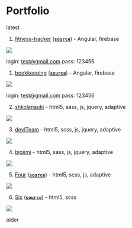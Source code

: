 # Portfolio

latest

1. [fitness-tracker](https://fitness-tracker-5c801.firebaseapp.com/) ([**`source`**](https://github.com/stasguma/fitness-tracker)) - Angular, firebase

![](https://i.ibb.co/6XhD8Bd/ezgif-com-video-to-gif-1.gif)

login: test@gmail.com
pass: 123456

1. [bookkeeping](https://bookkeeping-b29d1.firebaseapp.com/login) ([**`source`**](https://github.com/stasguma/bookkeeping)) - Angular, firebase

![](https://image.ibb.co/eSTwoy/bookkeeping.gif)

login: test@gmail.com
pass: 123456

2. [shkolanauki](https://shkolanauki.ru) - html5, sass, js, jquery, adaptive

![](https://image.ibb.co/j2d5wJ/shkolanauki2.gif)

3. [devITeam](https://deviteam.com) - html5, scss, js, jquery, adaptive

![](https://image.ibb.co/cTkhty/deviteam2.gif)

4. [bigsmi](https://bigsmi.com) - html5, sass, js, jquery, adaptive

![](https://image.ibb.co/iwPQVd/bigsmi2.gif)

5. [Four](https://stasguma.github.io/practice/hipsweet/index.html) ([**`source`**](https://github.com/stasguma/stasguma.github.io/tree/master/practice/hipsweet)) - html5, scss, js, adaptive

![](https://image.ibb.co/cD4EOy/hipsweet.gif)

6. [Six](https://stasguma.github.io/practice/bakery/index.html) ([**`source`**](https://github.com/stasguma/stasguma.github.io/tree/master/practice/bakery)) - html5, scss

![](https://image.ibb.co/mzX13y/bakery.gif)

older
